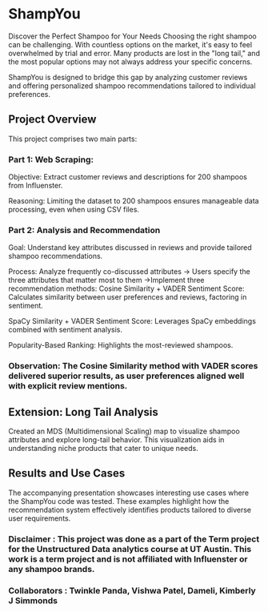 # ShampYou
Discover the Perfect Shampoo for Your Needs
Choosing the right shampoo can be challenging. With countless options on the market, it's easy to feel overwhelmed by trial and error. Many products are lost in the "long tail," and the most popular options may not always address your specific concerns.

ShampYou is designed to bridge this gap by analyzing customer reviews and offering personalized shampoo recommendations tailored to individual preferences.

## Project Overview
This project comprises two main parts:

### Part 1: Web Scraping:
Objective: Extract customer reviews and descriptions for 200 shampoos from Influenster.

Reasoning: Limiting the dataset to 200 shampoos ensures manageable data processing, even when using CSV files.

### Part 2: Analysis and Recommendation
Goal: Understand key attributes discussed in reviews and provide tailored shampoo recommendations.

Process:
Analyze frequently co-discussed attributes -> Users specify the three attributes that matter most to them ->Implement three recommendation methods:
Cosine Similarity + VADER Sentiment Score: Calculates similarity between user preferences and reviews, factoring in sentiment.

SpaCy Similarity + VADER Sentiment Score: Leverages SpaCy embeddings combined with sentiment analysis.

Popularity-Based Ranking: Highlights the most-reviewed shampoos.

### Observation: The Cosine Similarity method with VADER scores delivered superior results, as user preferences aligned well with explicit review mentions.

## Extension: Long Tail Analysis
Created an MDS (Multidimensional Scaling) map to visualize shampoo attributes and explore long-tail behavior.
This visualization aids in understanding niche products that cater to unique needs.

## Results and Use Cases
The accompanying presentation showcases interesting use cases where the ShampYou code was tested. These examples highlight how the recommendation system effectively identifies products tailored to diverse user requirements.

### Disclaimer : This project was done as a part of the Term project for the Unstructured Data analytics course at UT Austin. This work is a term project and is not affiliated with Influenster or any shampoo brands.

### Collaborators : Twinkle Panda, Vishwa Patel, Dameli, Kimberly J Simmonds 
